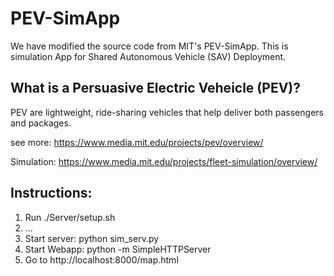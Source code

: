 # PEV-SimApp
We have modified the source code from MIT's PEV-SimApp. This is simulation App for Shared Autonomous Vehicle (SAV) Deployment.


## What is a Persuasive Electric Veheicle (PEV)?
PEV are lightweight, ride-sharing vehicles that help deliver both passengers and packages.

see more: https://www.media.mit.edu/projects/pev/overview/

Simulation: https://www.media.mit.edu/projects/fleet-simulation/overview/

## Instructions:

1. Run ./Server/setup.sh
2. ...
3. Start server: python sim_serv.py
4. Start Webapp: python -m SimpleHTTPServer
5. Go to http://localhost:8000/map.html

